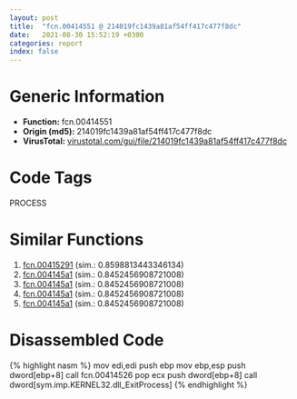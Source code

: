 ```yaml
---
layout: post
title:  "fcn.00414551 @ 214019fc1439a81af54ff417c477f8dc"
date:   2021-08-30 15:52:19 +0300
categories: report
index: false
---
```


# Generic Information
- **Function:** fcn.00414551
- **Origin (md5):** 214019fc1439a81af54ff417c477f8dc
- **VirusTotal:** [virustotal.com/gui/file/214019fc1439a81af54ff417c477f8dc][virustotal_ref]

# Code Tags
<span class="tag" id="PROCESS">PROCESS</span>


# Similar Functions

1. [fcn.00415291][similar_1_ref] (sim.: 0.8598813443346134)
2. [fcn.004145a1][similar_2_ref] (sim.: 0.8452456908721008)
3. [fcn.004145a1][similar_3_ref] (sim.: 0.8452456908721008)
4. [fcn.004145a1][similar_4_ref] (sim.: 0.8452456908721008)
5. [fcn.004145a1][similar_5_ref] (sim.: 0.8452456908721008)


# Disassembled Code

{% highlight nasm %}
mov edi,edi
push ebp
mov ebp,esp
push dword[ebp+8]
call fcn.00414526
pop ecx
push dword[ebp+8]
call dword[sym.imp.KERNEL32.dll_ExitProcess]
{% endhighlight %}


[similar_1_ref]: /report/fcn.00415291@20a93604f17ee6f3c2aa7b1f7a497fcf
[similar_2_ref]: /report/fcn.004145a1@4145a3cd012c27a513ec76436468549a
[similar_3_ref]: /report/fcn.004145a1@bf63ddd2300e0a74a0359de9adcc16ac
[similar_4_ref]: /report/fcn.004145a1@b8ffcf0d951c7d37479fa3db3e1274bb
[similar_5_ref]: /report/fcn.004145a1@7307643b343733b7fbd7b4b4fb482515
[virustotal_ref]: https://www.virustotal.com/gui/file/214019fc1439a81af54ff417c477f8dc